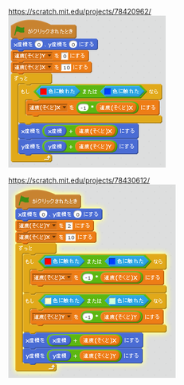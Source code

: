 https://scratch.mit.edu/projects/78420962/
![](ball_script_002a.png)


https://scratch.mit.edu/projects/78430612/
![](racket_script_003a.png)